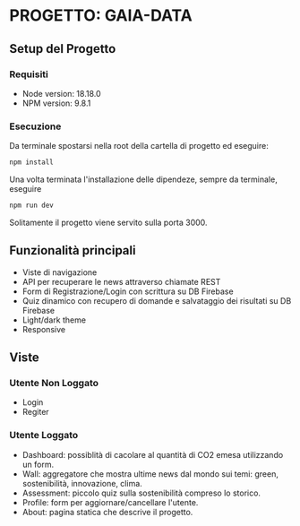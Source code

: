 # PROGETTO: GAIA-DATA

## Setup del Progetto

### Requisiti

- Node version: 18.18.0
- NPM version: 9.8.1

### Esecuzione

Da terminale spostarsi nella root della cartella di progetto ed eseguire:

```sh
npm install
```

Una volta terminata l'installazione delle dipendeze, sempre da terminale, eseguire

```sh
npm run dev
```

Solitamente il progetto viene servito sulla porta 3000.

## Funzionalità principali

- Viste di navigazione
- API per recuperare le news attraverso chiamate REST
- Form di Registrazione/Login con scrittura su DB Firebase
- Quiz dinamico con recupero di domande e salvataggio dei risultati su DB Firebase
- Light/dark theme
- Responsive

## Viste

### Utente Non Loggato

- Login
- Regiter

### Utente Loggato

- Dashboard: possiblità di cacolare al quantità di CO2 emesa utilizzando un form.
- Wall: aggregatore che mostra ultime news dal mondo sui temi: green, sostenibilità, innovazione, clima.
- Assessment: piccolo quiz sulla sostenibilità compreso lo storico.
- Profile: form per aggiornare/cancellare l'utente.
- About: pagina statica che descrive il progetto.
